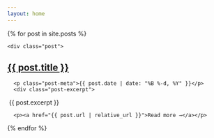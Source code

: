 ```yaml
---
layout: home
---
```


 {% for post in site.posts %}

    <div class="post">

   <h2>
  <a href="{{ post.url | relative_url }}">{{ post.title }}</a>

   </h2>

      <p class="post-meta">{{ post.date | date: "%B %-d, %Y" }}</p>
      <div class="post-excerpt">

​    {{ post.excerpt }}

   </div>

      <p><a href="{{ post.url | relative_url }}">Read more →</a></p>

  </div>

 {% endfor %}

</div>
